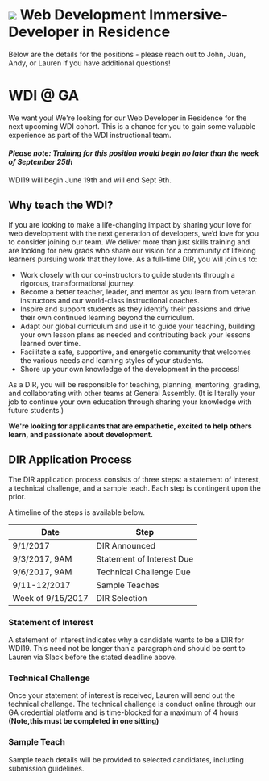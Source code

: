 # ![](https://ga-dash.s3.amazonaws.com/production/assets/logo-9f88ae6c9c3871690e33280fcf557f33.png) Web Development Immersive- Developer in Residence

Below are the details for the positions - please reach out to John, Juan, Andy, or Lauren if you have additional questions!

# WDI @ GA

We want you! We're looking for our Web Developer in Residence for the next upcoming WDI cohort. This is a chance for you to gain some valuable experience as part of the WDI instructional team.
#### *Please note: Training for this position would begin no later than the week of September 25th*

WDI19 will begin June 19th and will end Sept 9th.

## Why teach the WDI?

If you are looking to make a life-changing impact by sharing your love for web development with the next generation of developers, we’d love for you to consider joining our team. We deliver more than just skills training and are looking for new grads who share our vision for a community of lifelong learners pursuing work that they love. As a full-time DIR, you will join us to:

- Work closely with our co-instructors to guide students through a rigorous, transformational journey.
- Become a better teacher, leader, and mentor as you learn from veteran instructors and our world-class instructional coaches.
- Inspire and support students as they identify their passions and drive their own continued learning beyond the curriculum.
- Adapt our global curriculum and use it to guide your teaching, building your own lesson plans as needed and contributing back your lessons learned over time.
- Facilitate a safe, supportive, and energetic community that welcomes the various needs and learning styles of your students.
- Shore up your own knowledge of the development in the process!

As a DIR, you will be responsible for teaching, planning, mentoring, grading, and collaborating with other teams at General Assembly. (It is literally your job to continue your own education through sharing your knowledge with future students.)

**We're looking for applicants that are empathetic, excited to help others learn, and passionate about development.**

## DIR Application Process

The DIR application process consists of three steps: a statement of interest, a technical challenge, and a sample teach. Each step is contingent upon the prior.

A timeline of the steps is available below.

| Date          	| Step 					  								 	|
| -----------------	| ----------------------------------------------------------|
| 9/1/2017      	| DIR Announced											|
| 9/3/2017, 9AM 	| Statement of Interest Due									|
| 9/6/2017, 9AM	  | Technical Challenge Due					|
| 9/11-12/2017  	| Sample Teaches											|
| Week of 9/15/2017	| DIR Selection											|

### Statement of Interest

A statement of interest indicates why a candidate wants to be a DIR for WDI19. This need not be longer than a paragraph and should be sent to Lauren via Slack before the stated deadline above.

### Technical Challenge

Once your statement of interest is received, Lauren will send out the technical challenge. The technical challenge is conduct online through our GA credential platform and is time-blocked for a maximum of 4 hours **(Note,this must be completed in one sitting)**

### Sample Teach

Sample teach details will be provided to selected candidates, including submission guidelines.

